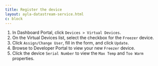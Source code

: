 ```yaml
---
title: Register the device
layout: ayla-datastream-service.html
c: block
---
```


<ol>
  <li>In Dashboard Portal, click <code>Devices > Virtual Devices</code>.</li>
  <li>On the Virtual Devices list, select the checkbox for the <code>Freezer</code> device.</li>
  <li>Click <code>Assign/Change User</code>, fill in the form, and click <code>Update</code>.</li>
  <li>Browse to Developer Portal to view your new <code>Freezer</code> device.</li>
  <li>Click the device <code>Serial Number</code> to view the <code>Max Temp</code> and <code>Too Warm</code> properties.</li>
</ol>